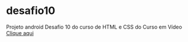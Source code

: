 # desafio10
Projeto android
 Desafio 10 do curso de HTML e CSS do Curso em Vídeo
<a href="https://weslleymorais.github.io/desafio10/">Clique aqui</a>